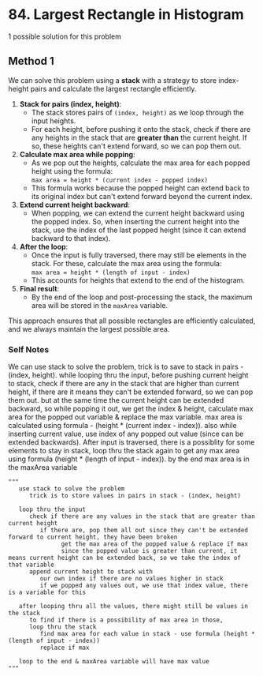 # 84. Largest Rectangle in Histogram

1 possible solution for this problem  

## Method 1

We can solve this problem using a **stack** with a strategy to store index-height pairs and calculate the largest rectangle efficiently.

1. **Stack for pairs (index, height)**:
   - The stack stores pairs of `(index, height)` as we loop through the input heights.
   - For each height, before pushing it onto the stack, check if there are any heights in the stack that are **greater than** the current height. If so, these heights can't extend forward, so we can pop them out.
2. **Calculate max area while popping**:
   - As we pop out the heights, calculate the max area for each popped height using the formula:  
     `max area = height * (current index - popped index)`
   - This formula works because the popped height can extend back to its original index but can't extend forward beyond the current index. 
3. **Extend current height backward**:
   - When popping, we can extend the current height backward using the popped index. So, when inserting the current height into the stack, use the index of the last popped height (since it can extend backward to that index).
4. **After the loop**:
   - Once the input is fully traversed, there may still be elements in the stack. For these, calculate the max area using the formula:  
     `max area = height * (length of input - index)`
   - This accounts for heights that extend to the end of the histogram.
5. **Final result**:
   - By the end of the loop and post-processing the stack, the maximum area will be stored in the `maxArea` variable.

This approach ensures that all possible rectangles are efficiently calculated, and we always maintain the largest possible area.

### Self Notes
We can use stack to solve the problem, trick is to save to stack in pairs - (index, height). while looping thru the input, before pushing current height to stack, check if there are any in the stack that are higher than current height, if there are it means they can't be extended forward, so we can pop them out. but at the same time the current height can be extended backward, so while popping it out, we get the index & height, calculate max area for the popped out variable & replace the max variable. max area is calculated using formula - (height * (current index - index)). also while inserting current value, use index of any popped out value (since can be extended backwards). After input is traversed, there is a possiblity for some elements to stay in stack, loop thru the stack again to get any max area using formula (height * (length of input - index)). by the end max area is in the maxArea variable

```
"""
   use stack to solve the problem
      trick is to store values in pairs in stack - (index, height)

   loop thru the input
      check if there are any values in the stack that are greater than current height
         if there are, pop them all out since they can't be extended forward to current height, they have been broken
               get the max area of the popped value & replace if max
               since the popped value is greater than current, it means current height can be extended back, so we take the index of that variable 
      append current height to stack with
         our own index if there are no values higher in stack
         if we popped any values out, we use that index value, there is a variable for this

   after looping thru all the values, there might still be values in the stack
      to find if there is a possibility of max area in those, 
      loop thru the stack 
         find max area for each value in stack - use formula (height * (length of input - index))
         replace if max
   
   loop to the end & maxArea variable will have max value
"""
```
